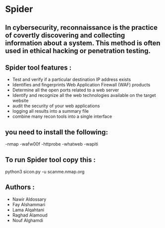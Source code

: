 # Spider
In cybersecurity, reconnaissance is the practice of covertly discovering and collecting information about a system. This method is often used in ethical hacking or penetration testing.
--------------------

Spider tool features :
----------------------
- Test and verify if a particular destination IP address exists
- Identifies and fingerprints Web Application Firewall (WAF) products
- Determine all the open ports related to a web server
- Identify and recognize all the web technologies available on the target website
- audit the security of your web applications
- logging all results into a summary file
- combine many recon tools into a single interface

  

  

you need to install the following:
----------------------------------

-nmap 
-wafw00f
-httprobe
-whatweb
-wapiti


To run  Spider tool copy this :
----------------------------------

python3 sicon.py -u scanme.nmap.org



Authors :
---------
- Nawir Aldossary 
- Fay Alshammari 
- Lama Alqahtani 
- Raghad Alamoud 
- Nouf Alghamdi 

